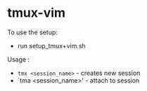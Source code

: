 # tmux-vim
To use the setup:
  - run setup_tmux+vim.sh
  
Usage :
  - `tmx <session_name>` - creates new session
  - `tma <session_name>' - attach to session
